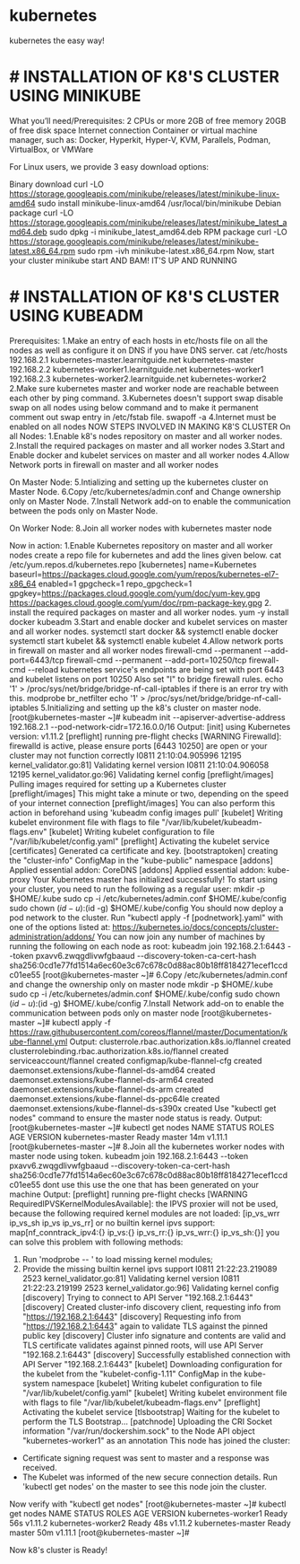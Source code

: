 # kubernetes
kubernetes the easy way!
# # INSTALLATION OF K8'S CLUSTER USING MINIKUBE
What you’ll need/Prerequisites:
2 CPUs or more
2GB of free memory
20GB of free disk space
Internet connection
Container or virtual machine manager, such as: Docker, Hyperkit, Hyper-V, KVM, Parallels, Podman, VirtualBox, or VMWare

For Linux users, we provide 3 easy download options:

Binary download
 curl -LO https://storage.googleapis.com/minikube/releases/latest/minikube-linux-amd64
 sudo install minikube-linux-amd64 /usr/local/bin/minikube
Debian package
curl -LO https://storage.googleapis.com/minikube/releases/latest/minikube_latest_amd64.deb
sudo dpkg -i minikube_latest_amd64.deb
RPM package
curl -LO https://storage.googleapis.com/minikube/releases/latest/minikube-latest.x86_64.rpm
sudo rpm -ivh minikube-latest.x86_64.rpm
Now,
start your cluster 
minikube start
AND BAM! IT'S UP AND RUNNING 
# # INSTALLATION OF K8'S CLUSTER USING KUBEADM
Prerequisites:
1.Make an entry of each hosts in etc/hosts file  on all the nodes as well as configure it on DNS if you have DNS server.
cat /etc/hosts
192.168.2.1 kubernetes-master.learnitguide.net kubernetes-master
192.168.2.2 kubernetes-worker1.learnitguide.net kubernetes-worker1
192.168.2.3 kubernetes-worker2.learnitguide.net kubernetes-worker2
2.Make sure kubernetes master and worker node are reachable between each other by ping command.
3.Kubernetes doesn't support swap disable swap on all nodes using below command and to make it permanent comment out swap entry in 
/etc/fstab file.
swapoff -a
4.Internet must be enabled on all nodes
NOW STEPS INVOLVED IN MAKING K8'S CLUSTER
On all Nodes:
1.Enable k8's nodes repository on master and all worker nodes.
2.Install the required packages on master and all worker nodes
3.Start and Enable docker and kubelet services on master and all worker nodes
4.Allow Network ports in firewall on master and all worker nodes

On Master Node:
5.Intializing and setting up the kubernetes cluster on Master Node.
6.Copy /etc/kubernetes/admin.conf and Change ownership only on Master Node.
7.Install Network add-on to enable the communication between the pods only on Master Node.

On Worker Node:
8.Join all worker nodes with kubernetes master node

Now in action:
1.Enable Kubernetes repository on master and all worker nodes
create a repo file for kubernetes and add the lines given below.
cat /etc/yum.repos.d/kubernetes.repo
[kubernetes]
name=Kubernetes
baseurl=https://packages.cloud.google.com/yum/repos/kubernetes-el7-x86_64
enabled=1
gpgcheck=1
repo_gpgcheck=1
gpgkey=https://packages.cloud.google.com/yum/doc/yum-key.gpg
        https://packages.cloud.google.com/yum/doc/rpm-package-key.gpg
2. install the required packages on master and all worker nodes.
yum -y install docker kubeadm
3.Start and enable docker and kubelet services on master and all worker nodes.
systemctl start docker && systemctl enable docker
systemctl start kubelet && systemctl enable kubelet
4.Allow network ports in firewall on master and all worker nodes
firewall-cmd --permanent --add-port=6443/tcp
firewall-cmd --permanent --add-port=10250/tcp
firewall-cmd --reload
kubernetes service's endpoints are being set with port 6443 and kubelet listens on port 10250
Also set "l" to bridge firewall rules.
echo '1' > /proc/sys/net/bridge/bridge-nf-call-iptables
if there is an error try with this.
modprobe br_netfilter
echo '1' > /proc/sys/net/bridge/bridge-nf-call-iptables
5.Initializing and setting up the k8's cluster on master node.
[root@kubernetes-master ~]# kubeadm init --apiserver-advertise-address 192.168.2.1 --pod-network-cidr=172.16.0.0/16
Output:
[init] using Kubernetes version: v1.11.2
[preflight] running pre-flight checks
        [WARNING Firewalld]: firewalld is active, please ensure ports [6443 10250] are open or your cluster may not function correctly
I0811 21:10:04.905996   12195 kernel_validator.go:81] Validating kernel version
I0811 21:10:04.906058   12195 kernel_validator.go:96] Validating kernel config
[preflight/images] Pulling images required for setting up a Kubernetes cluster
[preflight/images] This might take a minute or two, depending on the speed of your internet connection
[preflight/images] You can also perform this action in beforehand using 'kubeadm config images pull'
[kubelet] Writing kubelet environment file with flags to file "/var/lib/kubelet/kubeadm-flags.env"
[kubelet] Writing kubelet configuration to file "/var/lib/kubelet/config.yaml"
[preflight] Activating the kubelet service
[certificates] Generated ca certificate and key.
[bootstraptoken] creating the "cluster-info" ConfigMap in the "kube-public" namespace
[addons] Applied essential addon: CoreDNS
[addons] Applied essential addon: kube-proxy
Your Kubernetes master has initialized successfully!
To start using your cluster, you need to run the following as a regular user:
  mkdir -p $HOME/.kube
  sudo cp -i /etc/kubernetes/admin.conf $HOME/.kube/config
  sudo chown $(id -u):$(id -g) $HOME/.kube/config
You should now deploy a pod network to the cluster.
Run "kubectl apply -f [podnetwork].yaml" with one of the options listed at:
  https://kubernetes.io/docs/concepts/cluster-administration/addons/
You can now join any number of machines by running the following on each node
as root:
  kubeadm join 192.168.2.1:6443 --token pxavv6.zwqgdlivwfgbaaud --discovery-token-ca-cert-hash sha256:0cd1e77fd1514a6ec60e3c67c678c0d88ac80b18ff8184271ecef1ccdc01ee55
[root@kubernetes-master ~]#
6.Copy /etc/kubernetes/admin.conf and change the ownership only on master node
mkdir -p $HOME/.kube
sudo cp -i /etc/kubernetes/admin.conf $HOME/.kube/config
sudo chown $(id -u):$(id -g) $HOME/.kube/config
7.Install Network add-on to enable the communication between pods only on master node
[root@kubernetes-master ~]# kubectl apply -f https://raw.githubusercontent.com/coreos/flannel/master/Documentation/kube-flannel.yml
Output:
clusterrole.rbac.authorization.k8s.io/flannel created
clusterrolebinding.rbac.authorization.k8s.io/flannel created
serviceaccount/flannel created
configmap/kube-flannel-cfg created
daemonset.extensions/kube-flannel-ds-amd64 created
daemonset.extensions/kube-flannel-ds-arm64 created
daemonset.extensions/kube-flannel-ds-arm created
daemonset.extensions/kube-flannel-ds-ppc64le created
daemonset.extensions/kube-flannel-ds-s390x created
Use "kubectl get nodes" command to ensure the master node status is ready.
Output:
[root@kubernetes-master ~]# kubectl get nodes
NAME                STATUS    ROLES     AGE       VERSION
kubernetes-master   Ready     master    14m       v1.11.1
[root@kubernetes-master ~]#
8.Join all the kubernetes worker nodes with  master node using token.
kubeadm join 192.168.2.1:6443 --token pxavv6.zwqgdlivwfgbaaud --discovery-token-ca-cert-hash sha256:0cd1e77fd1514a6ec60e3c67c678c0d88ac80b18ff8184271ecef1ccdc01ee55
dont use this use the one that has been generated on your machine
Output:
[preflight] running pre-flight checks
        [WARNING RequiredIPVSKernelModulesAvailable]: the IPVS proxier will not be used, because the following required kernel modules are not loaded: [ip_vs_wrr ip_vs_sh ip_vs ip_vs_rr] or no builtin kernel ipvs support: map[nf_conntrack_ipv4:{} ip_vs:{} ip_vs_rr:{} ip_vs_wrr:{} ip_vs_sh:{}]
you can solve this problem with following methods:
 1. Run 'modprobe -- ' to load missing kernel modules;
2. Provide the missing builtin kernel ipvs support
I0811 21:22:23.219089    2523 kernel_validator.go:81] Validating kernel version
I0811 21:22:23.219199    2523 kernel_validator.go:96] Validating kernel config
[discovery] Trying to connect to API Server "192.168.2.1:6443"
[discovery] Created cluster-info discovery client, requesting info from "https://192.168.2.1:6443"
[discovery] Requesting info from "https://192.168.2.1:6443" again to validate TLS against the pinned public key
[discovery] Cluster info signature and contents are valid and TLS certificate validates against pinned roots, will use API Server "192.168.2.1:6443"
[discovery] Successfully established connection with API Server "192.168.2.1:6443"
[kubelet] Downloading configuration for the kubelet from the "kubelet-config-1.11" ConfigMap in the kube-system namespace
[kubelet] Writing kubelet configuration to file "/var/lib/kubelet/config.yaml"
[kubelet] Writing kubelet environment file with flags to file "/var/lib/kubelet/kubeadm-flags.env"
[preflight] Activating the kubelet service
[tlsbootstrap] Waiting for the kubelet to perform the TLS Bootstrap...
[patchnode] Uploading the CRI Socket information "/var/run/dockershim.sock" to the Node API object "kubernetes-worker1" as an annotation
This node has joined the cluster:
* Certificate signing request was sent to master and a response
  was received.
* The Kubelet was informed of the new secure connection details.
Run 'kubectl get nodes' on the master to see this node join the cluster.

Now verify with "kubectl get nodes"
[root@kubernetes-master ~]# kubectl get nodes
NAME                 STATUS    ROLES     AGE       VERSION
kubernetes-worker1   Ready     <none>    56s       v1.11.2
kubernetes-worker2   Ready     <none>    48s       v1.11.2
kubernetes-master    Ready     master    50m       v1.11.1
[root@kubernetes-master ~]#
  
Now k8's cluster is Ready!
